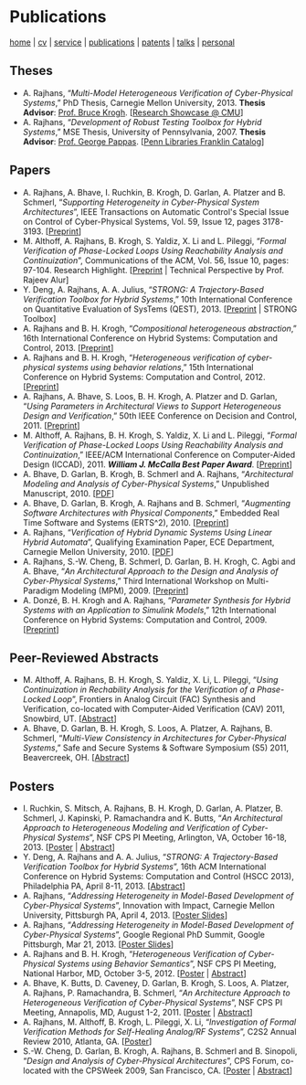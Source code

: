 # Publications
[home](index.html) \| [cv](files/docs/AkshayRajhansCV.pdf) \| [service](service.html) \| [publications](publications.html) \| [patents](patents.html) \| [talks](talks.html) \| [personal](personal.html)

## Theses
- A. Rajhans, “*Multi-Model Heterogeneous Verification of Cyber-Physical Systems*,” PhD Thesis, Carnegie Mellon University, 2013. **Thesis Advisor**: [Prof. Bruce Krogh](https://www.ece.cmu.edu/directory/department/faculty/K/Bruce_Krogh_89.html). \[[Research Showcase @ CMU](http://repository.cmu.edu/dissertations/251/)\]
- A. Rajhans, “*Development of Robust Testing Toolbox for Hybrid Systems*,” MSE Thesis, University of Pennsylvania, 2007. **Thesis Advisor**: [Prof. George Pappas](https://www.seas.upenn.edu/~pappasg). \[[Penn Libraries Franklin Catalog](http://dla.library.upenn.edu/dla/franklin/record.html?filter.author_creator_facet.val=Rajhans%2C%20Akshay&id=FRANKLIN_4283783&)\]
## Papers
- A. Rajhans, A. Bhave, I. Ruchkin, B. Krogh, D. Garlan, A. Platzer and B. Schmerl, “*Supporting Heterogeneity in Cyber-Physical System Architectures*”, IEEE Transactions on Automatic Control's Special Issue on Control of Cyber-Physical Systems, Vol. 59, Issue 12, pages 3178-3193. \[[Preprint](files/papers/RajhansBR+_TAC14.pdf)\]
- M. Althoff, A. Rajhans, B. Krogh, S. Yaldiz, X. Li and L. Pileggi, “*Formal Verification of Phase-Locked Loops Using Reachability Analysis and Continuization*”, Communications of the ACM, Vol. 56, Issue 10, pages: 97-104. Research Highlight. \[[Preprint](files/papers/AlthoffRK+_CACM13.pdf) \| Technical Perspective by Prof. Rajeev Alur\]
- Y. Deng, A. Rajhans, A. A. Julius, “*STRONG: A Trajectory-Based Verification Toolbox for Hybrid Systems*,” 10th International Conference on Quantitative Evaluation of SysTems (QEST), 2013. \[[Preprint](files/papers/DengRJ_QEST13.pdf) \| STRONG Toolbox\]
- A. Rajhans and B. H. Krogh, “*Compositional heterogeneous abstraction*,” 16th International Conference on Hybrid Systems: Computation and Control, 2013. \[[Preprint](files/papers/RajhansK_HSCC13.pdf)\]
- A. Rajhans and B. H. Krogh, “*Heterogeneous verification of cyber-physical systems using behavior relations*,” 15th International Conference on Hybrid Systems: Computation and Control, 2012. \[[Preprint](files/papers/RajhansK_HSCC12.pdf)\]
- A. Rajhans, A. Bhave, S. Loos, B. H. Krogh, A. Platzer and D. Garlan, “*Using Parameters in Architectural Views to Support Heterogeneous Design and Verification*,” 50th IEEE Conference on Decision and Control, 2011. \[[Preprint](files/papers/RajhansBL+_CDC11.pdf)\]
- M. Althoff, A. Rajhans, B. H. Krogh, S. Yaldiz, X. Li and L. Pileggi, “*Formal Verification of Phase-Locked Loops Using Reachability Analysis and Continuization*,” IEEE/ACM International Conference on Computer-Aided Design (ICCAD), 2011. **_William J. McCalla Best Paper Award_**. \[[Preprint](files/papers/AlthoffRK+_ICCAD11.pdf)\]
- A. Bhave, D. Garlan, B. Krogh, B. Schmerl and A. Rajhans, “*Architectural Modeling and Analysis of Cyber-Physical Systems*,” Unpublished Manuscript, 2010. \[[PDF](files/papers/BhaveGK+_Manuscript10.pdf)\]
- A. Bhave, D. Garlan, B. Krogh, A. Rajhans and B. Schmerl, “*Augmenting Software Architectures with Physical Components*,” Embedded Real Time Software and Systems (ERTS^2), 2010. \[[Preprint](files/papers/BhaveGK+_ERTS210.pdf)\]
- A. Rajhans, “*Verification of Hybrid Dynamic Systems Using Linear Hybrid Automata*”, Qualifying Examination Paper, ECE Department, Carnegie Mellon University, 2010. \[[PDF](files/papers/Rajhans_Qual10.pdf)\]
- A. Rajhans, S.-W. Cheng, B. Schmerl, D. Garlan, B. H. Krogh, C. Agbi and A. Bhave, “*An Architectural Approach to the Design and Analysis of Cyber-Physical Systems*,” Third International Workshop on Multi-Paradigm Modeling (MPM), 2009. \[[Preprint](files/papers/RajhansCS+_MPM09.pdf)\]
- A. Donzé, B. H. Krogh and A. Rajhans, “*Parameter Synthesis for Hybrid Systems with an Application to Simulink Models*,” 12th International Conference on Hybrid Systems: Computation and Control, 2009. \[[Preprint](files/papers/DonzeKR_HSCC09.pdf)\]
## Peer-Reviewed Abstracts
- M. Althoff, A. Rajhans, B. H. Krogh, S. Yaldiz, X. Li, L. Pileggi, “*Using Continuization in Rechability Analysis for the Verification of a Phase-Locked Loop*”, Frontiers in Analog Circuit (FAC) Synthesis and Verification, co-located with Computer-Aided Verification (CAV) 2011, Snowbird, UT. \[[Abstract](files/abstracts/AlhoffRK+_FAC11.pdf)\]
- A. Bhave, D. Garlan, B. H. Krogh, S. Loos, A. Platzer, A. Rajhans, B. Schmerl, “*Multi-View Consistency in Architectures for Cyber-Physical Systems*,” Safe and Secure Systems & Software Symposium (S5) 2011, Beavercreek, OH. \[[Abstract](files/abstracts/BhaveGK+_S511.pdf)\]
## Posters
- I. Ruchkin, S. Mitsch, A. Rajhans, B. H. Krogh, D. Garlan, A. Platzer, B. Schmerl, J. Kapinski, P. Ramachandra and K. Butts, “*An Architectural Approach to Heterogeneous Modeling and Verification of Cyber-Physical Systems*”, NSF CPS PI Meeting, Arlington, VA, October 16-18, 2013. \[[Poster](files/posters/RuchkinMR+_CPSPI13_Poster.pdf) \| [Abstract](files/posters/RuchkinMR+_CPSPI13_Abstract.pdf)\]
- Y. Deng, A. Rajhans and A. A. Julius, “*STRONG: A Trajectory-Based Verification Toolbox for Hybrid Systems*”, 16th ACM International Conference on Hybrid Systems: Computation and Control (HSCC 2013), Philadelphia PA, April 8-11, 2013. \[[Abstract](files/posters/DengRJ_HSCC13_Abstract.pdf)\]
- A. Rajhans, “*Addressing Heterogeneity in Model-Based Development of Cyber-Physical Systems*”, Innovation with Impact, Carnegie Mellon University, Pittsburgh PA, April 4, 2013. \[[Poster Slides](files/posters/Rajhans_InnovationWithImpact13_PosterSlides.pdf)\]
- A. Rajhans, “*Addressing Heterogeneity in Model-Based Development of Cyber-Physical Systems*”, Google Regional PhD Summit, Google Pittsburgh, Mar 21, 2013. \[[Poster Slides](files/posters/Rajhans_GooglePhDSummit13_PosterSlides.pdf)\]
- A. Rajhans and B. H. Krogh, “*Heterogeneous Verification of Cyber-Physical Systems using Behavior Semantics*”, NSF CPS PI Meeting, National Harbor, MD, October 3-5, 2012. \[[Poster](files/posters/CPS-PI12.pdf) \| [Abstract]()\]
- A. Bhave, K. Butts, D. Caveney, D. Garlan, B. Krogh, S. Loos, A. Platzer, A. Rajhans, P. Ramachandra, B. Schmerl, “*An Architecture Approach to Heterogeneous Verification of Cyber-Physical Systems*”, NSF CPS PI Meeting, Annapolis, MD, August 1-2, 2011. \[[Poster]() \| [Abstract](files/posters/BhaveBC+_CPSPI11_Abstract.pdf.pdf)]
- A. Rajhans, M. Althoff, B. Krogh, L. Pileggi, X. Li, “*Investigation of Formal Verification Methods for Self-Healing Analog/RF Systems*”, C2S2 Annual Review 2010, Atlanta, GA. \[[Poster](files/posters/RajhansAK+_C2S210_Poster.pdf)\]
- S.-W. Cheng, D. Garlan, B. Krogh, A. Rajhans, B. Schmerl and B. Sinopoli, “*Design and Analysis of Cyber-Physical Architectures*”, CPS Forum, co-located with the CPSWeek 2009, San Francisco, CA. \[[Poster]() \| [Abstract](files/posters/ChengGK+_CPSForum09_Abstract.pdf)\]
